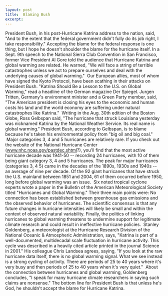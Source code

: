 ```yaml
---
layout: post
title:  Blaming Bush
excerpt:
---
```












President Bush, in his post-Hurricane Katrina address to the nation, said, "And to the extent that the federal government didn't fully do its job right, I take responsibility." Accepting the blame for the federal response is one thing, but I hope he doesn't shoulder the blame for the hurricane itself. In a Sept. 9th speech to the National Sierra Club Convention in San Francisco, former Vice President Al Gore told the audience that Hurricane Katrina and global warming are related. He warned, "We will face a string of terrible catastrophes unless we act to prepare ourselves and deal with the underlying causes of global warming."  Our European allies, most of whom have signed the Kyoto Protocol, have been scathing in their attacks on President Bush. "Katrina Should Be a Lesson to the U.S. on Global Warming," read a headline of the German magazine Der Spiegel. Jurgen Tritten, Germany's environment minister and a Green Party member, said, "The American president is closing his eyes to the economic and human costs his land and the world economy are suffering under natural catastrophes like Katrina."  Writing in the Aug. 30th edition of the Boston Globe, Ross Gelbspan said, "The hurricane that struck Louisiana yesterday was nicknamed Katrina by the National Weather Service. Its real name is global warming." President Bush, according to Gelbspan, is to blame because he's taken his environmental policy from "big oil and big coal."  Major categories 3, 4 and 5 hurricanes are relatively rare. If you check out the website of the National Hurricane Center (www.nhc.noaa.gov/pastdec.shtml?), you'll find that the most active hurricane decade was 1941-50 -- recording 24 hurricanes, with 10 of them being giant category 3, 4 and 5 hurricanes. The peak for major hurricanes (categories 3, 4 5) came in the decades of the 1890s, 1930s and 1940s -- an average of nine per decade. Of the 92 giant hurricanes that have struck the U.S. mainland between 1851 and 2004, 61 of them occurred before 1950, long before global warming was an issue.  Six noted tropical cyclone experts wrote a paper in the Bulletin of the American Meteorological Society titled "Hurricanes and Global Warming." Their three main points were: No connection has been established between greenhouse gas emissions and the observed behavior of hurricanes. The scientific consensus is that any future changes in hurricane intensities will likely be small and within the context of observed natural variability. Finally, the politics of linking hurricanes to global warming threatens to undermine support for legitimate climate research and could result in ineffective hurricane policies.  Stanley Goldenberg, a meteorologist at the Hurricane Research Division of the National Oceanic & Atmospheric Administration, says, "Katrina is part of a well-documented, multidecadal scale fluctuation in hurricane activity. This cycle was described in a heavily cited article printed in the journal Science in 2001." His colleague Chris Landsea agrees, saying, "If you look at the raw hurricane data itself, there is no global warming signal. What we see instead is a strong cycling of activity. There are periods of 25 to 40 years where it's very busy and then periods of 25 to 40 years when it's very quiet."  About the connection between hurricanes and global warming, Goldenberg concludes, "I speak for many hurricane climate researchers in saying such claims are nonsense." The bottom line for President Bush is that unless he's God, he shouldn't accept the blame for Hurricane Katrina.


